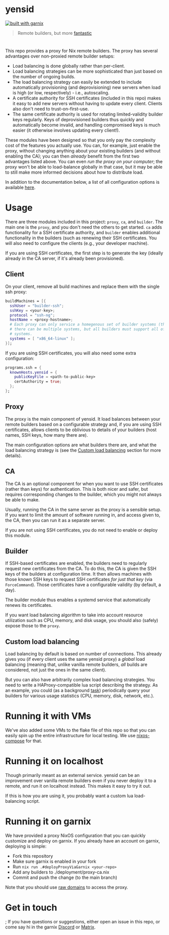 # yensid

[![built with garnix](https://img.shields.io/endpoint.svg?url=https%3A%2F%2Fgarnix.io%2Fapi%2Fbadges%2Fgarnix-io%2Fyensid)](https://garnix.io/repo/garnix-io/yensid)

> Remote builders, but more [fantastic](https://en.wikipedia.org/wiki/The_Sorcerer's_Apprentice#Adaptations)
#

This repo provides a proxy for Nix remote builders. The proxy has several
advantages over non-proxied remote builder setups:

- Load balancing is done globally rather than per-client.
- Load balancing strategies can be more sophisticated than just based on the
  number of ongoing builds.
- The load balancing strategy can easily be extended to include automatically
  provisioning (and deprovisioning) new servers when load is high (or low,
  respectively) - i.e., autoscaling.
- A certificate authority for SSH certificates (included in this repo) makes
  it easy to add new servers without having to update every client. Clients
  also don't need to trust-on-first-use.
- The same certificate authority is used for rotating limited-validity builder
  keys regularly. Keys of deprovisioned builders thus quickly and automatically
  become invalid, and handling compromised keys is much easier (it otherwise
  involves updating every client!).

These modules have been designed so that you only pay the complexity cost of
the features you actually use. You can, for example, just enable the proxy,
without changing anything about your existing builders (and without enabling
the CA); you can then *already* benefit from the first two advantages listed
above. You can even *run the proxy on your computer*; the proxy won't be able
to load-balance globally in that case, but it may be able to still make more
informed decisions about how to distribute load.

In addition to the documentation below, a list of all configuration options is
available [here](./docs/options.md).

# Usage

There are three modules included in this project: `proxy`, `ca`, and `builder`.
The main one is the `proxy`, and you don't need the others to get started.
`ca` adds functionality for a SSH certificate authority, and `builder` enables
additional functionality in the builders (such as renewing their SSH
certificates. You will also need to configure the clients (e.g., your developer
machine).

If you are using SSH certificates, the first step is to generate the key
(ideally already in the CA server, if it's already been provisioned).


## Client

On your client, remove all build machines and replace them with the single
ssh proxy:

```nix
buildMachines = [{
  sshUser = "builder-ssh";
  sshKey = <your-key>;
  protocol = "ssh-ng";
  hostName = <proxy-hostname>;
  # Each proxy can only service a homegenous set of builder systems (that is,
  # there can be multiple systems, but all builders must support all of those
  # systems.
  systems = [ "x86_64-linux" ];
}];
```

If you are using SSH certificates, you will also need some extra configuration:

```nix
programs.ssh = {
  knownHosts.yensid = {
    publicKeyFile = <path-to-public-key>
    certAuthority = true;
  };
};
```

## Proxy

The proxy is the main component of yensid. It load balances between your remote
builders based on a configurable strategy and, if you are using SSH
certificates, allows clients to be oblivious to details of your builders (host
names, SSH keys, how many there are).

The main configuration options are what builders there are, and what the load
balancing strategy is (see the [Custom load balancing](#custom-load-balancing)
section for more details).

## CA

The CA is an optional component for when you want to use SSH certificates
(rather than keys) for authentication. This is both nicer and safer, but
requires corresponding changes to the builder, which you might not always
be able to make.

Usually, running the CA in the same server as the proxy is a sensible setup.
If you want to limit the amount of software running in, and access given to,
the CA, then you can run it as a separate server.

If you are not using SSH certificates, you do not need to enable or deploy
this module.


## Builder

If SSH-based certificates are enabled, the builders need to regularly request
new certificates from the CA. To do this, the CA is given the SSH keys of the
builders at configuration time. It then allows machines with those known SSH
keys to request SSH certificates *for just that key* (via `ForceCommand`). Those
certificates have a configurable validity (by default, a day).

The builder module thus enables a systemd service that automatically renews
its certificates.

If you want load balancing algorithm to take into account resource utilization
such as CPU, memory, and disk usage, you should also (safely) expose those to
the `proxy`.


## Custom load balancing

Load balancing by default is based on number of connections. This already gives
you (if every client uses the same yensid proxy) a *global* load balancing
(meaning that, unlike vanilla remote builders, *all* builds are considered, not
just the ones in the same client).

But you can also have arbitrarily complex load balancing strategies. You need
to write a HAProxy-compatible lua script describing the strategy. As an example,
you could (as a background [task](https://www.arpalert.org/src/haproxy-lua-api/3.2/index.html#core.register_task)) periodically query your builders for various usage
statistics (CPU, memory, disk, network, etc.).

# Running it with VMs

We've also added some VMs to the flake file of this repo so that you can
easily spin up the entire infrastructure for local testing. We use
[nixos-compose](https://github.com/garnix-io/nixos-compose) for that.

# Running it on localhost

Though primarily meant as an external service. yensid can be an improvement
over vanilla remote builders even if you never deploy it to a remote, and run
it on localhost instead. This makes it easy to try it out.

If this is how you are using it, you probably want a custom lua load-balancing
script.

# Running it on garnix

We have provided a proxy NixOS configuration that you can quickly customize and
deploy on garnix. If you already have an account on garnix, deploying is simple:

- Fork this repository
- Make sure garnix is enabled in your fork
- Run `nix run .#deployProxyViaGarnix <your-repo>`
- Add any builders to ./deployment/proxy-ca.nix
- Commit and push the change (to the main branch)

Note that you should use [raw domains](https://garnix.io/docs/hosting/raw-domains)
to access the proxy.

# Get in touch
;
If you have questions or suggestions, either open an issue in this repo, or
come say hi in the garnix [Discord](https://discord.gg/XtDrPsqpVx) or
[Matrix](https://matrix.to/#/#garnix-main:matrix.org).
